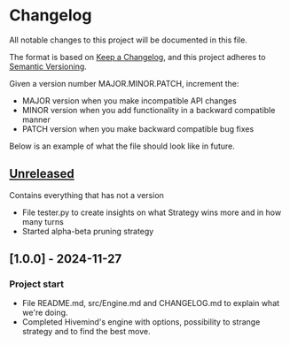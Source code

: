 # Changelog

All notable changes to this project will be documented in this file.

The format is based on [Keep a Changelog](https://keepachangelog.com/en/1.1.0/),
and this project adheres to [Semantic Versioning](https://semver.org/spec/v2.0.0.html).

Given a version number MAJOR.MINOR.PATCH, increment the:

- MAJOR version when you make incompatible API changes
- MINOR version when you add functionality in a backward compatible manner
- PATCH version when you make backward compatible bug fixes

Below is an example of what the file should look like in future.

## [Unreleased]

Contains everything that has not a version

- File tester.py to create insights on what Strategy wins more and in how many turns
- Started alpha-beta pruning strategy

## [1.0.0] - 2024-11-27

### Project start

- File README.md, src/Engine.md and CHANGELOG.md to explain what we're doing.
- Completed Hivemind's engine with options, possibility to strange strategy and to find the best move.

[unreleased]: https://github.com/olivierlacan/keep-a-changelog/compare/v1.1.1...HEAD
[0.0.1]: https://github.com/olivierlacan/keep-a-changelog/releases/tag/v0.0.1